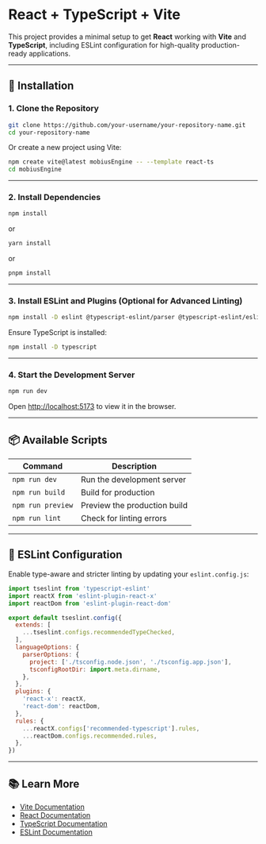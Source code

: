 # React + TypeScript + Vite

This project provides a minimal setup to get **React** working with **Vite** and **TypeScript**, including ESLint configuration for high-quality production-ready applications.

---

## 🚀 Installation

### 1. Clone the Repository

```bash
git clone https://github.com/your-username/your-repository-name.git
cd your-repository-name
```

Or create a new project using Vite:

```bash
npm create vite@latest mobiusEngine -- --template react-ts
cd mobiusEngine
```

---

### 2. Install Dependencies

```bash
npm install
```
or
```bash
yarn install
```
or
```bash
pnpm install
```

---

### 3. Install ESLint and Plugins (Optional for Advanced Linting)

```bash
npm install -D eslint @typescript-eslint/parser @typescript-eslint/eslint-plugin eslint-plugin-react-x eslint-plugin-react-dom
```

Ensure TypeScript is installed:

```bash
npm install -D typescript
```

---

### 4. Start the Development Server

```bash
npm run dev
```

Open [http://localhost:5173](http://localhost:5173) to view it in the browser.

---

## 📦 Available Scripts

| Command             | Description                      |
| ------------------- | --------------------------------- |
| `npm run dev`        | Run the development server       |
| `npm run build`      | Build for production             |
| `npm run preview`    | Preview the production build     |
| `npm run lint`       | Check for linting errors         |

---

## 🔧 ESLint Configuration

Enable type-aware and stricter linting by updating your `eslint.config.js`:

```javascript
import tseslint from 'typescript-eslint'
import reactX from 'eslint-plugin-react-x'
import reactDom from 'eslint-plugin-react-dom'

export default tseslint.config({
  extends: [
    ...tseslint.configs.recommendedTypeChecked,
  ],
  languageOptions: {
    parserOptions: {
      project: ['./tsconfig.node.json', './tsconfig.app.json'],
      tsconfigRootDir: import.meta.dirname,
    },
  },
  plugins: {
    'react-x': reactX,
    'react-dom': reactDom,
  },
  rules: {
    ...reactX.configs['recommended-typescript'].rules,
    ...reactDom.configs.recommended.rules,
  },
})
```

---

## 📚 Learn More

- [Vite Documentation](https://vitejs.dev/guide/)
- [React Documentation](https://react.dev/)
- [TypeScript Documentation](https://www.typescriptlang.org/)
- [ESLint Documentation](https://eslint.org/)

